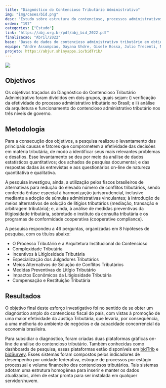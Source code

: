 ```yaml
---
title: "Diagnóstico do Contencioso Tributário Administrativo"
img: "img/cases/bid.png"
desc: "Estudo sobre estrutura do contencioso, processos administrativos tributários e percepções dos agentes"
ordem: "197"
categories: ["Estudo"]
link: "https://abj.org.br/pdf/abj_bid_2022.pdf"
finalizacao: "Abril/2022"
base: "Bases de dados do contencioso administrativo tributário em obtidas via raspagem de dados."
equipe: "Andre Assumpcao, Dayana Uhdre, Gisele Bossa, Julio Trecenti, Marcelo Guedes Nunes"
projeto: https://abjur.shinyapps.io/bidTrib/
---
```


![](/img/cases/bid.png)

## Objetivos

Os objetivos traçados do Diagnóstico do Contencioso Tributário Administrativo foram divididos em dois grupos, quais sejam: i) verificação da efetividade do processo administrativo tributário no Brasil; e ii) análise da arquitetura e funcionamento do contencioso administrativo tributário nos três níveis de governo.

## Metodologia

Para a consecução dos objetivos, a pesquisa realizou o levantamento das principais causas e fatores que comprometem a efetividade das decisões em matéria tributária, de modo a identificar seus mais relevantes problemas e desafios. Esse levantamento se deu por meio da análise de dados estatísticos quantitativos; dos achados de pesquisa documental; e das respostas dadas às entrevistas e aos questionários on-line de natureza quantitativa e qualitativa.

A pesquisa investigou, ainda, a utilização pelos fiscos brasileiros de alternativas para redução do elevado número de conflitos tributários, sendo conferida ênfase especial à harmonização jurisprudencial, inclusive mediante a adoção de súmulas administrativas vinculantes; à introdução de meios alternativos de solução de litígios tributários (mediação, transação e arbitragem tributária); e, ainda, à análise de medidas preventivas da litigiosidade tributária, sobretudo o instituto da consulta tributária e os programas de conformidade cooperativa (cooperative compliance).

A pesquisa respondeu a 46 perguntas, organizadas em 8 hipóteses de pesquisa, com os títulos abaixo:

- O Processo Tributário e a Arquitetura Institucional do Contencioso
- Complexidade Tributária
- Incentivos à Litigiosidade Tributária
- Especialização dos Julgadores Tributários
- Meios Alternativos de Solução de Conflitos Tributários
- Medidas Preventivas do Litígio Tributário
- Impactos Econômicos da Litigiosidade Tributária
- Compensação e Restituição Tributária

## Resultados

O objetivo final deste esforço investigativo foi no sentido de se obter um diagnóstico amplo do contencioso fiscal do país, com vistas à promoção de uma maior efetividade da Justiça Tributária, que levaria, por consequência, a uma melhoria do ambiente de negócios e da capacidade concorrencial da economia brasileira.

Para subsidiar o diagnóstico, foram criadas duas plataformas gráficas on-line de análise do contencioso tributário. Também conhecidas como dashboards de pesquisa, essas plataformas estão disponíveis em [bidTrib](https://abjur.shinyapps.io/bidTrib) e [bidSurvey](https://abjur.shinyapps.io/bidSurvey). Esses sistemas foram compostos pelos indicadores de desempenho por unidade federativa, estoque de processos por estágio processual e volume financeiro dos contenciosos tributários. Tais sistemas adotam uma estrutura homogênea para inserir e manter os dados atualizados, além de estar pronta para ser instalada em qualquer servidor/nuvem.
